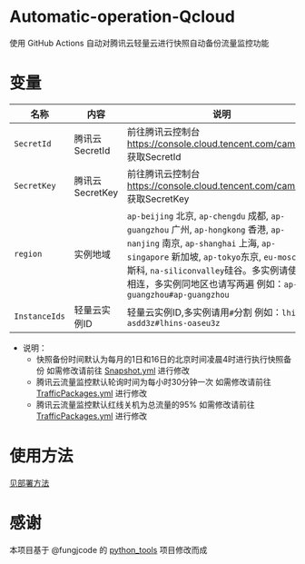 # Automatic-operation-Qcloud

使用 GitHub Actions 自动对腾讯云轻量云进行快照自动备份流量监控功能

# 变量

| 名称        | 内容            | 说明                                                                      |
|-------------|-----------------|--------------------------------------------------------------------------|
| `SecretId`  | 腾讯云SecretId  | 前往腾讯云控制台 https://console.cloud.tencent.com/cam/capi 获取SecretId  |
| `SecretKey` | 腾讯云SecretKey | 前往腾讯云控制台 https://console.cloud.tencent.com/cam/capi 获取SecretKey |
| `region`    | 实例地域        | `ap-beijing` 北京, `ap-chengdu` 成都, `ap-guangzhou` 广州, `ap-hongkong` 香港, `ap-nanjing` 南京, `ap-shanghai` 上海, `ap-singapore` 新加坡, `ap-tokyo`东京, `eu-moscow`莫斯科, `na-siliconvalley`硅谷。多实例请使用`#`相连，多实例同地区也请写两遍 例如：`ap-guangzhou#ap-guangzhou`|
| `InstanceIds` | 轻量云实例ID     | 轻量云实例ID,多实例请用`#`分割 例如：`lhins-asdd3z#lhins-oaseu3z`         |

- 说明：
  - 快照备份时间默认为每月的1日和16日的北京时间凌晨4时进行执行快照备份 如需修改请前往 [Snapshot.yml](./.github/workflows/Snapshot.yml#L8) 进行修改
  - 腾讯云流量监控默认轮询时间为每小时30分钟一次 如需修改请前往 [TrafficPackages.yml](./.github/workflows/TrafficPackages.yml#L8) 进行修改
  - 腾讯云流量监控默认红线关机为总流量的95% 如需修改请前往 [TrafficPackages.yml](./Qcloud_TrafficPackages.py#L107) 进行修改
 
# 使用方法

[见部署方法](./docs/deploy.md)

# 感谢

本项目基于 @fungjcode 的 [python_tools](https://github.com/fungjcode/python_tools) 项目修改而成
